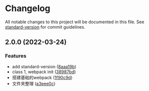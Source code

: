 # Changelog

All notable changes to this project will be documented in this file. See [standard-version](https://github.com/conventional-changelog/standard-version) for commit guidelines.

## 2.0.0 (2022-03-24)


### Features

* add standard-version ([8aaa19b](https://github.com/wforguo/webpack-learn/commit/8aaa19b533bc8ded217bddd116f7c8e5377f9900))
* class 1, webpack init ([38987bd](https://github.com/wforguo/webpack-learn/commit/38987bddbb6ffab63b38a828b8e4143f8d902b6e))
* 搭建基础的webpack ([1f90c9d](https://github.com/wforguo/webpack-learn/commit/1f90c9da77770cc92f7c057552346fe7ac62225f))
* 文件夹整理 ([a3eee0c](https://github.com/wforguo/webpack-learn/commit/a3eee0c6bae306122a9acf6a836ddb2234521522))

